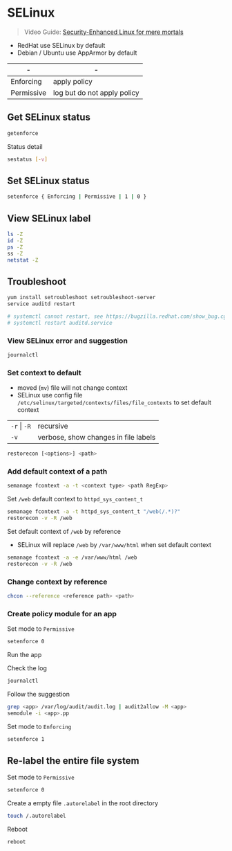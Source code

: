 # SELinux

> Video Guide: [Security-Enhanced Linux for mere mortals](https://youtu.be/_WOKRaM-HI4)

- RedHat use SELinux by default
- Debian / Ubuntu use AppArmor by default

|-|-|
|-|-|
| Enforcing | apply policy |
| Permissive | log but do not apply policy |

## Get SELinux status

```bash
getenforce
```

Status detail

```bash
sestatus [-v]
```

## Set SELinux status

```bash
setenforce { Enforcing | Permissive | 1 | 0 }
```

## View SELinux label

```sh
ls -Z
id -Z
ps -Z
ss -Z
netstat -Z
```

## Troubleshoot

```sh
yum install setroubleshoot setroubleshoot-server
service auditd restart

# systemctl cannot restart, see https://bugzilla.redhat.com/show_bug.cgi?id=1026648
# systemctl restart auditd.service
```

### View SELinux error and suggestion

```sh
journalctl
```

### Set context to default

- moved (`mv`) file will not change context
- SELinux use config file `/etc/selinux/targeted/contexts/files/file_contexts` to set default context

| | |
|-|-|
| `-r` \| `-R` | recursive |
| `-v` | verbose, show changes in file labels |

```sh
restorecon [<options>] <path>
```

### Add default context of a path

```sh
semanage fcontext -a -t <context type> <path RegExp>
```

Set `/web` default context to `httpd_sys_content_t`

```sh
semanage fcontext -a -t httpd_sys_content_t "/web(/.*)?"
restorecon -v -R /web
```

Set default context of `/web` by reference

- SELinux will replace `/web` by `/var/www/html` when set default context

```sh
semanage fcontext -a -e /var/www/html /web
restorecon -v -R /web
```

### Change context by reference

```sh
chcon --reference <reference path> <path>
```

### Create policy module for an app

Set mode to `Permissive`

```sh
setenforce 0
```

Run the app

Check the log

```sh
journalctl
```

Follow the suggestion

```sh
grep <app> /var/log/audit/audit.log | audit2allow -M <app>
semodule -i <app>.pp
```

Set mode to `Enforcing`

```sh
setenforce 1
```

## Re-label the entire file system

Set mode to `Permissive`

```sh
setenforce 0
```

Create a empty file `.autorelabel` in the root directory

```sh
touch /.autorelabel
```

Reboot

```sh
reboot
```
